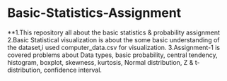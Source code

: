 # Basic-Statistics-Assignment
**1.This repository all about the basic statistics & probability assignment
2.Basic Statistical visualization is about the some basic understanding of the dataset,i used computer_data.csv for visualization.
3.Assignment-1 is covered problems about Data types, basic probability, central tendency, histogram, boxplot, skewness, kurtosis, Normal distribution, Z & t-distribution, confidence interval.
